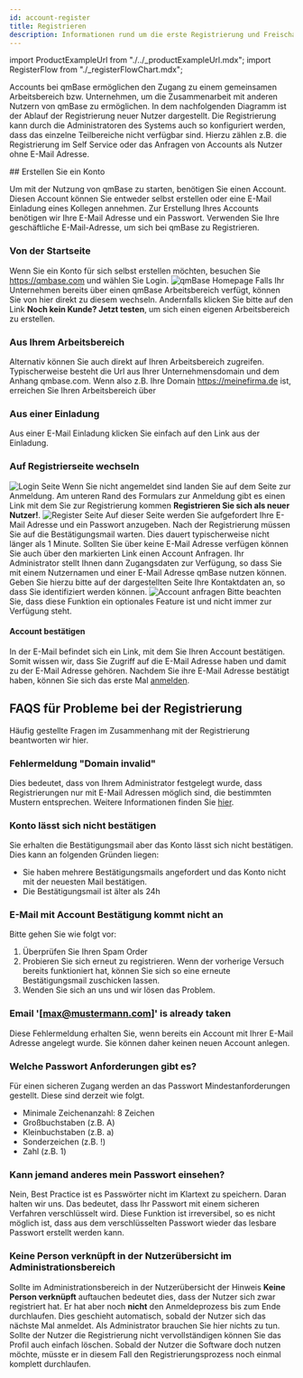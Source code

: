 ```yaml
---
id: account-register
title: Registrieren
description: Informationen rund um die erste Registrierung und Freischaltung Ihres Accounts
---
```


import ProductExampleUrl from "./../\_productExampleUrl.mdx";
import RegisterFlow from "./\_registerFlowChart.mdx";

Accounts bei qmBase ermöglichen den Zugang zu einem gemeinsamen Arbeitsbereich bzw. Unternehmen, um die Zusammenarbeit mit anderen Nutzern von qmBase zu ermöglichen.
In dem nachfolgenden Diagramm ist der Ablauf der Registrierung neuer Nutzer dargestellt. Die Registrierung kann durch die Administratoren des Systems auch so konfiguriert werden, dass das einzelne Teilbereiche nicht verfügbar sind.
Hierzu zählen z.B. die Registrierung im Self Service oder das Anfragen von Accounts als Nutzer ohne E-Mail Adresse.

<RegisterFlow/>
## Erstellen Sie ein Konto

Um mit der Nutzung von qmBase zu starten, benötigen Sie einen Account. Diesen Account können Sie entweder selbst erstellen oder eine E-Mail Einladung eines Kollegen annehmen.
Zur Erstellung Ihres Accounts benötigen wir Ihre E-Mail Adresse und ein Passwort. Verwenden Sie Ihre geschäftliche E-Mail-Adresse, um sich bei qmBase zu Registrieren.

### Von der Startseite

Wenn Sie ein Konto für sich selbst erstellen möchten, besuchen Sie https://qmbase.com und wählen Sie Login.
![qmBase Homepage](https://caqadmin.blob.core.windows.net/public-screenshots/manual-screenshots/Screenshot%202025-04-28_publicHomePage.png)
Falls Ihr Unternehmen bereits über einen qmBase Arbeitsbereich verfügt, können Sie von hier direkt zu diesem wechseln.
Andernfalls klicken Sie bitte auf den Link **Noch kein Kunde? Jetzt testen**, um sich einen eigenen Arbeitsbereich zu erstellen.

### Aus Ihrem Arbeitsbereich

Alternativ können Sie auch direkt auf Ihren Arbeitsbereich zugreifen. Typischerweise besteht die Url aus Ihrer Unternehmensdomain und dem Anhang qmbase.com.
Wenn also z.B. Ihre Domain https://meinefirma.de ist, erreichen Sie Ihren Arbeitsbereich über <ProductExampleUrl />

### Aus einer Einladung

Aus einer E-Mail Einladung klicken Sie einfach auf den Link aus der Einladung.

### Auf Registrierseite wechseln

![Login Seite](https://caqadmin.blob.core.windows.net/public-screenshots/manual-screenshots/Screenshot%202025-04-28%20Login.png)
Wenn Sie nicht angemeldet sind landen Sie auf dem Seite zur Anmeldung. Am unteren Rand des Formulars zur Anmeldung gibt es einen Link mit dem Sie zur Registrierung kommen **Registrieren Sie sich als neuer Nutzer!**.
![Register Seite](https://caqadmin.blob.core.windows.net/public-screenshots/manual-screenshots/Screenshot%202025-04-28%20Register.png)
Auf dieser Seite werden Sie aufgefordert Ihre E-Mail Adresse und ein Passwort anzugeben. Nach der Registrierung müssen Sie auf die Bestätigungsmail warten.
Dies dauert typischerweise nicht länger als 1 Minute.
Sollten Sie über keine E-Mail Adresse verfügen können Sie auch über den markierten Link einen Account Anfragen. Ihr Administrator stellt Ihnen dann Zugangsdaten zur Verfügung, so dass Sie mit einem Nutzernamen und einer E-Mail Adresse qmBase nutzen können.
Geben Sie hierzu bitte auf der dargestellten Seite Ihre Kontaktdaten an, so dass Sie identifiziert werden können.
![Account anfragen](https://caqadmin.blob.core.windows.net/public-screenshots/manual-screenshots/Screenshot%202025-04-28%20accountRequest.png)
Bitte beachten Sie, dass diese Funktion ein optionales Feature ist und nicht immer zur Verfügung steht.

#### Account bestätigen

In der E-Mail befindet sich ein Link, mit dem Sie Ihren Account bestätigen. Somit wissen wir, dass Sie Zugriff auf die E-Mail Adresse haben und damit zu der E-Mail Adresse gehören.
Nachdem Sie ihre E-Mail Adresse bestätigt haben, können Sie sich das erste Mal [anmelden](/docs/account/account-login).

## FAQS für Probleme bei der Registrierung

Häufig gestellte Fragen im Zusammenhang mit der Registrierung beantworten wir hier.

### Fehlermeldung "Domain invalid"

Dies bedeutet, dass von Ihrem Administrator festgelegt wurde, dass Registrierungen nur mit E-Mail Adressen möglich sind, die bestimmten Mustern entsprechen.
Weitere Informationen finden Sie [hier](/docs/apps/admin#erlaubte-domains).

### Konto lässt sich nicht bestätigen

Sie erhalten die Bestätigungsmail aber das Konto lässt sich nicht bestätigen. Dies kann an folgenden Gründen liegen:

- Sie haben mehrere Bestätigungsmails angefordert und das Konto nicht mit der neuesten Mail bestätigen.
- Die Bestätigungsmail ist älter als 24h

### E-Mail mit Account Bestätigung kommt nicht an

Bitte gehen Sie wie folgt vor:

1. Überprüfen Sie Ihren Spam Order
2. Probieren Sie sich erneut zu registrieren. Wenn der vorherige Versuch bereits funktioniert hat, können Sie sich so eine erneute Bestätigungsmail zuschicken lassen.
3. Wenden Sie sich an uns und wir lösen das Problem.

### Email '[max@mustermann.com]' is already taken

Diese Fehlermeldung erhalten Sie, wenn bereits ein Account mit Ihrer E-Mail Adresse angelegt wurde. Sie können daher keinen neuen Account anlegen.

### Welche Passwort Anforderungen gibt es?

Für einen sicheren Zugang werden an das Passwort Mindestanforderungen gestellt. Diese sind derzeit wie folgt.

- Minimale Zeichenanzahl: 8 Zeichen
- Großbuchstaben (z.B. A)
- Kleinbuchstaben (z.B. a)
- Sonderzeichen (z.B. !)
- Zahl (z.B. 1)

### Kann jemand anderes mein Passwort einsehen?

Nein, Best Practice ist es Passwörter nicht im Klartext zu speichern. Daran halten wir uns. Das bedeutet, dass Ihr Passwort mit einem sicheren Verfahren verschlüsselt wird.
Diese Funktion ist irreversibel, so es nicht möglich ist, dass aus dem verschlüsselten Passwort wieder das lesbare Passwort erstellt werden kann.

### Keine Person verknüpft in der Nutzerübersicht im Administrationsbereich

Sollte im Administrationsbereich in der Nutzerübersicht der Hinweis **Keine Person verknüpft** auftauchen bedeutet dies, dass der Nutzer sich zwar registriert hat.
Er hat aber noch **nicht** den Anmeldeprozess bis zum Ende durchlaufen. Dies geschieht automatisch, sobald der Nutzer sich das nächste Mal anmeldet.
Als Administrator brauchen Sie hier nichts zu tun. Sollte der Nutzer die Registrierung nicht vervollständigen können Sie das Profil auch einfach löschen.
Sobald der Nutzer die Software doch nutzen möchte, müsste er in diesem Fall den Registrierungsprozess noch einmal komplett durchlaufen.

